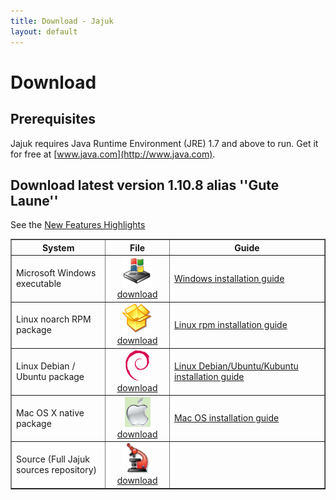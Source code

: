 ```yaml
---
title: Download - Jajuk
layout: default
---
```


# Download

## Prerequisites

Jajuk requires Java Runtime Environment (JRE) 1.7 and above to run. Get it for free at [www.java.com](http://www.java.com). 

## Download latest version 1.10.8 alias ''Gute Laune''
See the [New Features Highlights](/new_features.html)

<a name="installation_guides"></a>

<table border="1" cellpadding="20" cellspacing="5">
<tr>
	<th width="30%">System</th><th>File</th><th>Guide</th>
</tr>
<tr>
	<td>Microsoft Windows executable</td>
	<td style="text-align:center">
		 <a href="http://sourceforge.net/projects/jajuk/files/jajuk/1.10.8/jajuk-1.10.8-setup.exe" class="external text" title="jajuk-1.10.8-setup.exe" rel="nofollow">
		 <img alt="Image:download_win.png" src="/images/download_win.png" width="48" height="48" border="0" />download</a>
	</td>
	<td><p><a href="/windows_installation_guide.html" title="Windows installation guide">Windows installation guide</a></p></td>
</tr>
<tr>
	<td>Linux noarch RPM package</td>
	<td style="text-align:center">
		<a href="http://sourceforge.net/projects/jajuk/files/jajuk/1.10.8/jajuk-1.10.8-1.noarch.rpm" class="external text" title="jajuk-1.10.8-1.noarch.rpm" rel="nofollow">
		<img alt="Image:download_rpm.png" src="/images/download_rpm.png" width="48" height="48" border="0" /><br/>download</a>
	</td>
	<td><p><a href="/linux_rpm_installation_guide.html" title="Linux rpm installation guide">Linux rpm installation guide</a></p></td>
</tr>
<tr>
	<td>Linux Debian / Ubuntu package</td>
	<td style="text-align:center">
		<a href="http://sourceforge.net/projects/jajuk/files/jajuk/1.10.8/jajuk_1.10.8-3_all.deb" class="external text" title="jajuk_1.10.8-3_all.deb" rel="nofollow">
		<img alt="Image:download_deb.png" src="/images/download_deb.png" width="39" height="49" border="0" /><br/>download</a>
	</td>
	<td><p><a href="/linux_debian_installation_guide.html" title="Linux Debian/Ubuntu/Kubuntu installation guide" class="mw-redirect">Linux Debian/Ubuntu/Kubuntu installation guide</a></p></td>
</tr>
<tr>
	<td>Mac OS X native package</td>
	<td style="text-align:center">
		<a href="http://sourceforge.net/projects/jajuk/files/jajuk/1.10.8/jajuk-macos-1.10.8.zip" class="external text" title="jajuk-macos-1.10.8.zip" rel="nofollow">
		<img alt="Image:osx.png" src="/images/download_osx.png" width="41" height="48" border="0" /><br/>download</a>
	</td>
	<td><p><a href="/mac_os_installation_guide.html" title="Mac OS installation guide">Mac OS installation guide</a></p></td>
</tr>
<tr>
	<td>Source (Full Jajuk sources repository)</td>
	<td style="text-align:center">
	 	<a href="http://sourceforge.net/projects/jajuk/files/jajuk/1.10.8/jajuk-sources-1.10.8.zip" class="external text" title="jajuk-sources-1.10.8.zip" rel="nofollow">
		<img alt="Image:Download_sources.png" src="/images/download_sources.png" width="48" height="48" border="0" /><br/>download</a>
	</td>
	<td></td>
</tr>
</table>

